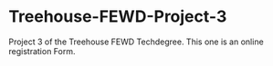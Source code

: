 # Treehouse-FEWD-Project-3
 Project 3 of the Treehouse FEWD Techdegree.  This one is an online registration Form.
